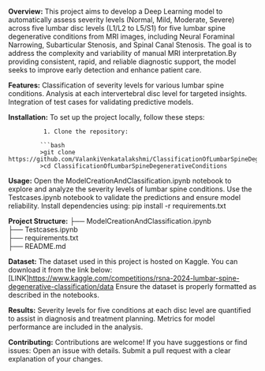 **Overview:**
               This project aims to develop a Deep Learning model to automatically assess severity levels (Normal, Mild, Moderate, Severe) across five lumbar disc levels (L1/L2 to L5/S1) for 
               five lumbar spine degenerative conditions from MRI images, including Neural Foraminal Narrowing, Subarticular Stenosis, and Spinal Canal Stenosis. The goal is to address the 
               complexity and variability of manual MRI interpretation.By providing consistent, rapid, and reliable diagnostic support, the model seeks to improve early detection and enhance 
               patient care.
               
**Features:**
              Classification of severity levels for various lumbar spine conditions.
              Analysis at each intervertebral disc level for targeted insights.
              Integration of test cases for validating predictive models.
              
**Installation:**
              To set up the project locally, follow these steps:
			  
              1. Clone the repository:
              
             ```bash
             >git clone https://github.com/ValankiVenkatalakshmi/ClassificationOfLumbarSpineDegenerativeConditions.git
             >cd ClassificationOfLumbarSpineDegenerativeConditions

**Usage:**
              Open the ModelCreationAndClassification.ipynb notebook to explore and analyze the severity levels of lumbar spine conditions.
              Use the Testcases.ipynb notebook to validate the predictions and ensure model reliability.
              Install dependencies using:
                      pip install -r requirements.txt
                      
**Project Structure:**
              ├── ModelCreationAndClassification.ipynb      
              ├── Testcases.ipynb          
              ├── requirements.txt         
              ├── README.md      
              
**Dataset:**
          The dataset used in this project is hosted on Kaggle. You can download it from the link below:
          [LINK]https://www.kaggle.com/competitions/rsna-2024-lumbar-spine-degenerative-classification/data
          Ensure the dataset is properly formatted as described in the notebooks.
          
**Results:**
          Severity levels for five conditions at each disc level are quantified to assist in diagnosis and treatment planning.
          Metrics for model performance are included in the analysis.
          
**Contributing:**
          Contributions are welcome! If you have suggestions or find issues:
              Open an issue with details.
              Submit a pull request with a clear explanation of your changes.





